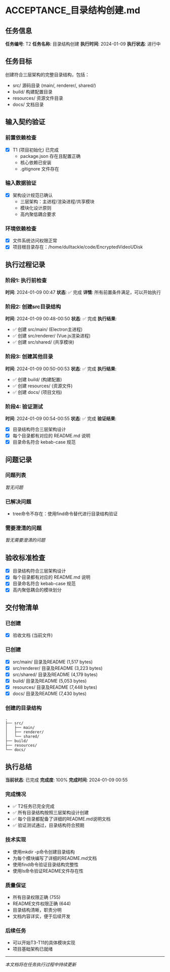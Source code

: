 # ACCEPTANCE\_目录结构创建.md

## 任务信息

**任务编号**: T2
**任务名称**: 目录结构创建
**执行时间**: 2024-01-09
**执行状态**: 进行中

## 任务目标

创建符合三层架构的完整目录结构，包括：

- src/ 源码目录 (main/, renderer/, shared/)
- build/ 构建配置目录
- resources/ 资源文件目录
- docs/ 文档目录

## 输入契约验证

### 前置依赖检查

- [x] T1 (项目初始化) 已完成
  - package.json 存在且配置正确
  - 核心依赖已安装
  - .gitignore 文件存在

### 输入数据验证

- [x] 架构设计规范已确认
  - 三层架构：主进程/渲染进程/共享模块
  - 模块化设计原则
  - 高内聚低耦合要求

### 环境依赖检查

- [x] 文件系统访问权限正常
- [x] 项目根目录存在：/home/dulltackle/code/EncryptedVideoUDisk

## 执行过程记录

### 阶段1: 执行前检查

**时间**: 2024-01-09 00:47
**状态**: ✅ 完成
**详情**: 所有前置条件满足，可以开始执行

### 阶段2: 创建src目录结构

**时间**: 2024-01-09 00:48-00:50
**状态**: ✅ 完成
**执行结果**:

- ✅ 创建 src/main/ (Electron主进程)
- ✅ 创建 src/renderer/ (Vue.js渲染进程)
- ✅ 创建 src/shared/ (共享模块)

### 阶段3: 创建其他目录

**时间**: 2024-01-09 00:50-00:53
**状态**: ✅ 完成
**执行结果**:

- ✅ 创建 build/ (构建配置)
- ✅ 创建 resources/ (资源文件)
- ✅ 创建 docs/ (项目文档)

### 阶段4: 验证测试

**时间**: 2024-01-09 00:54-00:55
**状态**: ✅ 完成
**验证结果**:

- [x] 目录结构符合三层架构设计
- [x] 每个目录都有对应的 README.md 说明
- [x] 目录命名符合 kebab-case 规范

## 问题记录

### 问题列表

_暂无问题_

### 已解决问题

- tree命令不存在：使用find命令替代进行目录结构验证

### 需要澄清的问题

_暂无需要澄清的问题_

## 验收标准检查

- [x] 目录结构符合三层架构设计
- [x] 每个目录都有对应的 README.md 说明
- [x] 目录命名符合 kebab-case 规范
- [x] 高内聚低耦合的模块划分

## 交付物清单

### 已创建

- [x] 验收文档 (当前文件)

### 已创建

- [x] src/main/ 目录及README (1,517 bytes)
- [x] src/renderer/ 目录及README (3,223 bytes)
- [x] src/shared/ 目录及README (4,179 bytes)
- [x] build/ 目录及README (5,053 bytes)
- [x] resources/ 目录及README (7,448 bytes)
- [x] docs/ 目录及README (7,430 bytes)

### 创建的目录结构

```
.
├── src/
│   ├── main/
│   ├── renderer/
│   └── shared/
├── build/
├── resources/
└── docs/
```

## 执行总结

**当前状态**: 已完成
**完成度**: 100%
**完成时间**: 2024-01-09 00:55

### 完成情况

- ✅ T2任务已完全完成
- ✅ 所有目录结构按照三层架构设计创建
- ✅ 每个目录都配备了详细的README.md说明文档
- ✅ 验证测试通过，目录结构符合预期

### 技术实现

- 使用mkdir -p命令创建目录结构
- 为每个模块编写了详细的README.md文档
- 使用find命令验证目录结构完整性
- 使用ls命令验证README文件存在性

### 质量保证

- 所有目录权限正确 (755)
- README文件权限正确 (644)
- 目录结构清晰，职责分明
- 文档内容详实，便于后续开发

### 后续任务

- 可以开始T3-T11的具体模块实现
- 项目基础架构已就绪

---

_本文档将在任务执行过程中持续更新_
